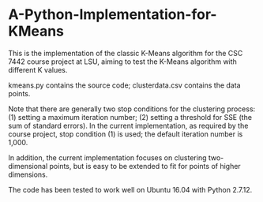 # A-Python-Implementation-for-KMeans

This is the implementation of the classic K-Means algorithm for the CSC 7442 course project at LSU,
aiming to test the K-Means algorithm with different K values. 

kmeans.py contains the source code; clusterdata.csv contains the data points. 

Note that there are generally two stop conditions for the clustering process: 
(1) setting a maximum iteration number; 
(2) setting a threshold for SSE (the sum of standard errors). 
In the current implementation, as required by the course project, stop condition (1) is used; 
the default iteration number is 1,000.

In addition, the current implementation focuses on clustering two-dimensional points, but is 
easy to be extended to fit for points of higher dimensions.

The code has been tested to work well on Ubuntu 16.04 with Python 2.7.12. 

